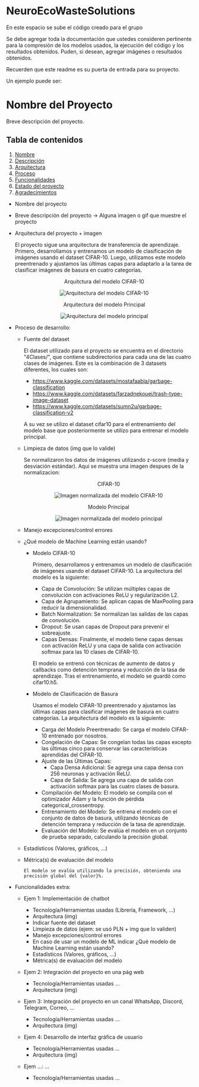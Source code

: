 # NeuroEcoWasteSolutions
En este espacio se sube el código creado para el grupo 

Se debe agregar toda la documentación que ustedes consideren pertinente para la compresión de los modelos usados, la ejecución del código y los resultados obtenidos. 
Puden, si desean, agregar imágenes o resultados obtenidos. 

Recuerden que este readme es su puerta de entrada para su proyecto. 

Un ejemplo puede ser: 
# Nombre del Proyecto

Breve descripción del proyecto.

## Tabla de contenidos

1. [Nombre](#Nombre)
2. [Descripción](#descripción)
3. [Arquitectura](#Arquitectura)
4. [Proceso](#Proceso)
5. [Funcionalidades](#Funcionalidades)
6. [Estado del proyecto](#EstadoDelProyecto)
7. [Agradecimientos](#Agradecimientos)


* Nombre del proyecto

* Breve descripción del proyecto -> Alguna imagen o gif que muestre el proyecto

* Arquitectura del proyecto + imagen
    
    El proyecto sigue una arquitectura de transferencia de aprendizaje. Primero, desarrollamos y entrenamos un modelo de clasificación de imágenes usando el dataset CIFAR-10. Luego, utilizamos este modelo preentrenado y ajustamos las últimas capas para adaptarlo a la tarea de clasificar imágenes de basura en cuatro categorías.

    <p align="center">
      Arquitctura del modelo CIFAR-10
    </p>


    <p align="center">
      <img src="Img/model_architecture2.png" alt="Arquitectura del modelo CIFAR-10">
    </p>




    <p align="center">
      Arquitectura del modelo Principal
    </p>


    <p align="center">
      <img src="Img/model_architecture1.png" alt="Arquitectura del modelo principal">
    </p>


* Proceso de desarrollo:
  - Fuente del dataset
    
    El dataset utilizado para el proyecto se encuentra en el directorio "4Clases/", que contiene subdirectorios para cada una de las cuatro clases de imágenes.
    Este es la combinación de 3 datasets diferentes, los cuales son:
    * https://www.kaggle.com/datasets/mostafaabla/garbage-classification
    * https://www.kaggle.com/datasets/farzadnekouei/trash-type-image-dataset
    * https://www.kaggle.com/datasets/sumn2u/garbage-classification-v2
    
    A su vez se utilizo el dataset cifar10 para el entrenamiento del modelo base que posteriormente se utilizo para entrenar el modelo principal.

  - Limpieza de datos (img que lo valide)
    
    Se normalizaron los datos de imágenes utilizando z-score (media y desviación estándar). Aqui se muestra una imagen despues de la normalizacion:
    

    <p align="center">
      CIFAR-10
    </p>


    <p align="center">
      <img src="Img/image2.png" alt="Imagen normalizada del modelo CIFAR-10">
    </p>




    <p align="center">
      Modelo Principal
    </p>


    <p align="center">
      <img src="Img/image1.png" alt="Imagen normalizada del modelo principal">
    </p>


  - Manejo excepciones/control errores
  - ¿Qué modelo de Machine Learning están usando?
    - Modelo CIFAR-10
        
        Primero, desarrollamos y entrenamos un modelo de clasificación de imágenes usando el dataset CIFAR-10. La arquitectura del modelo es la siguiente:

        - Capa de Convolución: Se utilizan múltiples capas de convolución con activaciones ReLU y regularización L2.
        - Capa de Agrupamiento: Se aplican capas de MaxPooling para reducir la dimensionalidad.
        - Batch Normalization: Se normalizan las salidas de las capas de convolución.
        - Dropout: Se usan capas de Dropout para prevenir el sobreajuste.
        - Capas Densas: Finalmente, el modelo tiene capas densas con activación ReLU y una capa de salida con activación softmax para las 10 clases de CIFAR-10.

        El modelo se entrenó con técnicas de aumento de datos y callbacks como detención temprana y reducción de la tasa de aprendizaje. Tras el entrenamiento, el modelo se guardó como cifar10.h5.


    - Modelo de Clasificación de Basura
        
        Usamos el modelo CIFAR-10 preentrenado y ajustamos las últimas capas para clasificar imágenes de basura en cuatro categorías. La arquitectura del modelo es la siguiente:

        - Carga del Modelo Preentrenado: Se carga el modelo CIFAR-10 entrenado por nosotros.
        - Congelación de Capas: Se congelan todas las capas excepto las últimas cinco para conservar las características aprendidas del CIFAR-10.
        - Ajuste de las Últimas Capas:
            - Capa Densa Adicional: Se agrega una capa densa con 256 neuronas y activación ReLU.
            - Capa de Salida: Se agrega una capa de salida con activación softmax para las cuatro clases de basura.
        - Compilación del Modelo: El modelo se compila con el optimizador Adam y la función de pérdida categorical_crossentropy.
        - Entrenamiento del Modelo: Se entrena el modelo con el conjunto de datos de basura, utilizando técnicas de detención temprana y reducción de la tasa de aprendizaje.
        - Evaluación del Modelo: Se evalúa el modelo en un conjunto de prueba separado, calculando la precisión global.

  - Estadísticos (Valores, gráficos, …)

  - Métrica(s) de evaluación del modelo
        
        El modelo se evalúa utilizando la precisión, obteniendo una precisión global del {valor}%.




* Funcionalidades extra:

  - Ejem 1: Implementación de chatbot
    - Tecnología/Herramientas usadas (Librería, Framework, …)
    - Arquitectura (img)
    - Indicar fuente del dataset
    - Limpieza de datos (ejem: se usó PLN + img que lo validen)
    - Manejo excepciones/control errores
    - En caso de usar un modelo de ML indicar ¿Qué modelo de Machine Learning están usando?
    - Estadísticos (Valores, gráficos, …)
    - Métrica(s) de evaluación del modelo

  - Ejem 2: Integración del proyecto en una pág web
    - Tecnología/Herramientas usadas …
    - Arquitectura (img)

  - Ejem 3: Integración del proyecto en un canal WhatsApp, Discord, Telegram, Correo, …
    - Tecnología/Herramientas usadas …
    - Arquitectura (img)

  - Ejem 4: Desarrollo de interfaz gráfica de usuario
    - Tecnología/Herramientas usadas …
    - Arquitectura (img)

  - Ejem …: …
    - Tecnología/Herramientas usadas …
